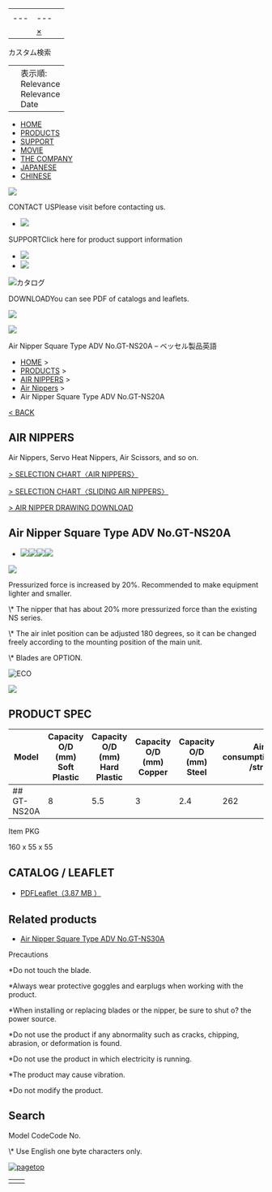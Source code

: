 |     |     |     |
| --- | --- | --- |
| |     |     |
| --- | --- |
|  | [×](javascript:void(0) "検索ボックスをクリア") | | 検索 |  |

カスタム検索

|     |     |
| --- | --- |
|  | 表示順:<br>Relevance<br>Relevance<br>Date |

- [HOME](https://www.vessel.co.jp/english/)
- [PRODUCTS](https://www.vessel.co.jp/english/#product)
- [SUPPORT](https://www.vessel.co.jp/english/support/)
- [MOVIE](https://www.vessel.co.jp/english/movie/)
- [THE COMPANY](https://www.vessel.co.jp/english/about/)
- [JAPANESE](https://www.vessel.co.jp/)
- [CHINESE](https://www.vessel.co.jp/chinese)

![](https://www.vessel.co.jp/english/assets/frontend/common/img/flow_nav_title.gif)

CONTACT USPlease visit before contacting us.

- [![](https://www.vessel.co.jp/english/assets/frontend/common/img/flow_nav_btn02.gif)](https://www.vessel.co.jp/english/privacy/index.html)

SUPPORTClick here for product support information

- [![](https://www.vessel.co.jp/english/assets/frontend/common/img/flow_nav_btn03.gif)](https://www.vessel.co.jp/english/support/)
- [![](https://www.vessel.co.jp/english/assets/frontend/common/img/flow_nav_btn04.gif)](https://www.vessel.co.jp/english/support/product/electric/form/)

![カタログ](https://www.vessel.co.jp/english/assets/frontend/common/img/flow_nav_title02.gif)

DOWNLOADYou can see PDF of catalogs and leaflets.

![](https://www.vessel.co.jp/english/assets/frontend/common/img/flow_nav_img01.png)

[![](https://www.vessel.co.jp/english/assets/frontend/common/img/flow_nav_btn05.gif)](https://www.vessel.co.jp/english/download/)

Air Nipper Square Type ADV No.GT-NS20A – ベッセル製品英語

- [HOME](https://www.vessel.co.jp/english/) >
- [PRODUCTS](https://www.vessel.co.jp/english/#product) >
- [AIR NIPPERS](https://www.vessel.co.jp/english/product/airnipper/) >
- [Air Nippers](https://www.vessel.co.jp/english/product/airnipper/airnipper) >
- Air Nipper Square Type ADV No.GT-NS20A

[< BACK](javascript:history.back();)

## AIR NIPPERS

Air Nippers, Servo Heat Nippers, Air Scissors, and so on.

[\> SELECTION CHART〈AIR NIPPERS〉](https://www.vessel.co.jp/english/support/product/airnipper/index.html)

[\> SELECTION CHART〈SLIDING AIR NIPPERS〉](https://www.vessel.co.jp/english/support/product/airnipper/index02.html)

[\> AIR NIPPER DRAWING DOWNLOAD](https://www.vessel.co.jp/english/support/product/airnipper/index03.html)

## Air Nipper Square Type ADV No.GT-NS20A

- [![](https://www.vessel.co.jp/assets/frontend/common/img/magicon.png)![](https://www.vessel.co.jp/userfiles/airnipper/GTNS20A.jpg)](https://www.vessel.co.jp/userfiles/airnipper/GTNS20A.jpg)[![](https://www.vessel.co.jp/assets/frontend/common/img/magicon.png)![](https://www.vessel.co.jp/userfiles/airnipper/GTNS20A.jpg)](https://www.vessel.co.jp/userfiles/airnipper/GTNS20A.jpg)


![](https://www.vessel.co.jp/userfiles/airnipper/GTNS20A.jpg)

Pressurized force is increased by 20%. Recommended to make equipment lighter and smaller.

\\* The nipper that has about 20% more pressurized force than the existing NS series.

\\* The air inlet position can be adjusted 180 degrees, so it can be changed freely according to the mounting position of the main unit.

\\* Blades are OPTION.

![ECO](https://www.vessel.co.jp/assets/frontend/product/handtools/img/icon_eco.png)

![](https://www.vessel.co.jp/userfiles/airnipper/GTNS20A.jpg)

## PRODUCT SPEC

| Model | Capacity O/D (mm) Soft Plastic | Capacity O/D (mm) Hard Plastic | Capacity O/D (mm) Copper | Capacity O/D (mm) Steel | Air consumption(cm3 /str.) | Air pressure(MPa) | Hose coupling | Overall Length(mm) | Weight(g) | Code No. |
| --- | --- | --- | --- | --- | --- | --- | --- | --- | --- | --- |
| ## GT-NS20A | 8 | 5.5 | 3 | 2.4 | 262 | 0.4～0.6 | Rc 1/8 | 130 | 366 | 360029 |

Item PKG

160 x 55 x 55

## CATALOG / LEAFLET

- [PDFLeaflet（3.87 MB ）](https://www.vessel.co.jp/userfiles/airnipper/NR20A_30A_fl_E.pdf)

## Related products

- [Air Nipper Square Type ADV No.GT-NS30A](https://www.vessel.co.jp/english/product/airnippers/360030)

Precautions

\*Do not touch the blade.

\*Always wear protective goggles and earplugs when working with the product.

\*When installing or replacing blades or the nipper, be sure to shut o? the power source.

\*Do not use the product if any abnormality such as cracks, chipping, abrasion, or deformation is found.

\*Do not use the product in which electricity is running.

\*The product may cause vibration.

\*Do not modify the product.

## Search

Model CodeCode No.

\\* Use English one byte characters only.

[![pagetop](https://www.vessel.co.jp/assets/frontend/common/img/pagetop.gif)](https://www.vessel.co.jp/english/product/airnippers/360029#top)

|     |     |
| --- | --- |
|  |  |